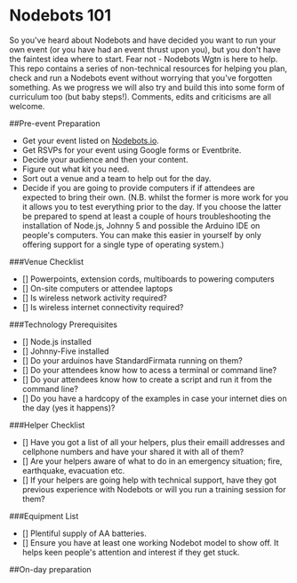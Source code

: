 # Nodebots 101
So you've heard about Nodebots and have decided you want to run your own event (or you have had an event thrust upon you), but you don't have the faintest idea where to start. Fear not - Nodebots Wgtn is here to help. This repo contains a series of non-technical resources for helping you plan, check and run a Nodebots event without worrying that you've forgotten something.
As we progress we will also try and build this into some form of curriculum too (but baby steps!).
Comments, edits and criticisms are all welcome.

##Pre-event Preparation

* Get your event listed on [Nodebots.io](http://nodebots.io/).
* Get RSVPs for your event using Google forms or Eventbrite.
* Decide your audience and then your content.
* Figure out what kit you need.
* Sort out a venue and a team to help out for the day.
* Decide if you are going to provide computers if if attendees are expected to bring their own. (N.B. whilst the former is more work for you it allows you to test everything prior to the day. If you choose the latter be prepared to spend at least a couple of hours troubleshooting the installation of Node.js, Johnny 5 and possible the Arduino IDE on people's computers. You can make this easier in yourself by only offering support for a single type of operating system.)

###Venue Checklist
- [] Powerpoints, extension cords, multiboards to powering computers
- [] On-site computers or attendee laptops
- [] Is wireless network activity required?
- [] Is wireless internet connectivity required?

###Technology Prerequisites
- [] Node.js installed
- [] Johnny-Five installed
- [] Do your arduinos have StandardFirmata running on them?
- [] Do your attendees know how to acess a terminal or command line?
- [] Do your attendees know how to create a script and run it from the command line?
- [] Do you have a hardcopy of the examples in case your internet dies on the day (yes it happens)?

###Helper Checklist
- [] Have you got a list of all your helpers, plus their emaill addresses and cellphone numbers and have your shared it with all of them?
- [] Are your helpers aware of what to do in an emergency situation; fire, earthquake, evacuation etc.
- [] If your helpers are going help with technical support, have they got previous experience with Nodebots or will you run a training session for them?

###Equipment List
- [] Plentiful supply of AA batteries.
- [] Ensure you have at least one working Nodebot model to show off. It helps keen people's attention and interest if they get stuck.

##On-day preparation
###
